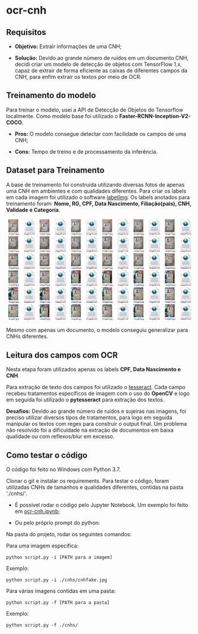 # ocr-cnh

## Requisitos
- <b>Objetivo:</b> Extrair informações de uma CNH;

- <b>Solução:</b> Devido ao grande número de ruídos em um documento CNH, decidi criar um modelo de detecção de objetos com TensorFlow 1.x, capaz de extrair de forma eficiente as caixas de diferentes campos da CNH, para enfim extrair os textos por meio de OCR.

## Treinamento do modelo
Para treinar o modelo, usei a API de Detecção de Objetos do Tensorflow localmente. Como modelo base foi utilizado o <b>Faster-RCNN-Inception-V2-COCO</b>.

- <b>Pros:</b> O modelo consegue detectar com facilidade os campos de uma CNH;

- <b>Cons:</b> Tempo de treino e de processamento da inferência.

## Dataset para Treinamento
A base de treinamento foi construída utilizando diversas fotos de apenas uma CNH em ambientes e com qualidades diferentes. Para criar os labels em cada imagem foi utilizado o software <a href="https://github.com/tzutalin/labelImg">labelImg</a>. Os labels anotados para treinamento foram: <b>Nome, RG, CPF, Data Nascimento, Filiação(pais), CNH, Validade e Categoria</b>.

![Base de treino](basetreino.png)

Mesmo com apenas um documento, o modelo conseguiu generalizar para CNHs diferentes.

## Leitura dos campos com OCR
Nesta etapa foram utilizados apenas os labels <b>CPF, Data Nascimento e CNH</b>.

Para extração de texto dos campos foi utilizado o <a href="https://github.com/tesseract-ocr/tesseract">tesseract</a>. Cada campo recebeu tratamentos específicos de imagem com o uso do <b>OpenCV</b> e logo em seguida foi utilizado o <b>pytesseract</b> para extração dos textos.

<b>Desafios:</b> Devido ao grande número de ruídos e sujeiras nas imagens, foi preciso utilizar diversos tipos de tratamentos, para logo em seguida manipular os textos com regex para construir o output final. Um problema não resolvido foi a dificuldade na extração de documentos em baixa qualidade ou com reflexos/blur em excesso.

## Como testar o código
O código foi feito no Windows com Python 3.7.

Clonar o git e instalar os requirements. Para testar o código, foram utilizadas CNHs de tamanhos e qualidades diferentes, contidas na pasta './cnhs/'.

 - É possível rodar o código pelo Jupyter Notebook. Um exemplo foi feito em <a href="https://github.com/Diegobm99/ocr-cnh/blob/master/ocr-cnh.ipynb">ocr-cnh.ipynb</a>;


 - Ou pelo próprio prompt do python:

Na pasta do projeto, rodar os seguintes comandos:

Para uma imagem específica:
```
python script.py -i [PATH para a imagem]
```
Exemplo:
```
python script.py -i ./cnhs/cnhfake.jpg
```

Para várias imagens contidas em uma pasta:
```
python script.py -f [PATH para a pasta]
```
Exemplo:
```
python script.py -f ./cnhs/
```
